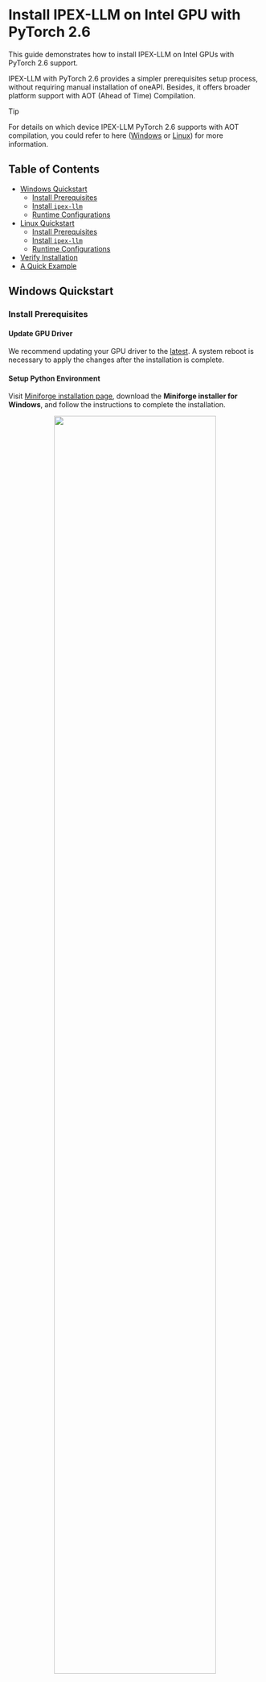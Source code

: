 # Install IPEX-LLM on Intel GPU with PyTorch 2.6

This guide demonstrates how to install IPEX-LLM on Intel GPUs with PyTorch 2.6 support.

IPEX-LLM with PyTorch 2.6 provides a simpler prerequisites setup process, without requiring manual installation of oneAPI. Besides, it offers broader platform support with AOT (Ahead of Time) Compilation.

> [!TIP]
> For details on which device IPEX-LLM PyTorch 2.6 supports with AOT compilation, you could refer to here ([Windows](https://pytorch-extension.intel.com/installation?platform=gpu&version=v2.6.10%2Bxpu&os=windows&package=pip#:~:text=following%20system%20requirements%3A-,1.1.%20Hardware,-Supported%20by%20prebuilt) or [Linux](https://pytorch-extension.intel.com/installation?platform=gpu&version=v2.6.10%2Bxpu&os=linux%2Fwsl2&package=pip#:~:text=following%20system%20requirements%3A-,1.1.%20Hardware,-Supported%20by%20prebuilt)) for more information.

## Table of Contents
- [Windows Quickstart](#windows-quickstart)
  - [Install Prerequisites](#install-prerequisites)
  - [Install `ipex-llm`](#install-ipex-llm)
  - [Runtime Configurations](#runtime-configurations)
- [Linux Quickstart](#linux-quickstart)
  - [Install Prerequisites](#install-prerequisites-1)
  - [Install `ipex-llm`](#install-ipex-llm-1)
  - [Runtime Configurations](#runtime-configurations-1)
- [Verify Installation](#verify-installation)
- [A Quick Example](#a-quick-example)

## Windows Quickstart

### Install Prerequisites

#### Update GPU Driver

We recommend updating your GPU driver to the [latest](https://www.intel.com/content/www/us/en/download/785597/intel-arc-iris-xe-graphics-windows.html). A system reboot is necessary to apply the changes after the installation is complete.

#### Setup Python Environment

Visit [Miniforge installation page](https://conda-forge.org/download/), download the **Miniforge installer for Windows**, and follow the instructions to complete the installation.

<div align="center">
<img src="https://llm-assets.readthedocs.io/en/latest/_images/quickstart_windows_gpu_miniforge_download.png"  width=80%/>
</div>

After installation, open the **Miniforge Prompt**, create a new python environment `llm-pt26`:
```cmd
conda create -n llm-pt26 python=3.11
```
Activate the newly created environment `llm-pt26`:
```cmd
conda activate llm-pt26
```

### Install `ipex-llm`

With the `llm-pt26` environment active, use `pip` to install `ipex-llm` for GPU:

- For **Intel Core™ Ultra Processors (Series 2) with processor number 2xxH (code name Arrow Lake)**:

  Choose either US or CN website for `extra-index-url`:

  - For **US**:

    ```cmd
    pip install --pre --upgrade ipex-llm[xpu_2.6_arl] --extra-index-url https://pytorch-extension.intel.com/release-whl/stable/arl/us/
    ```

  - For **CN**:

    ```cmd
    pip install --pre --upgrade ipex-llm[xpu_2.6_arl] --extra-index-url https://pytorch-extension.intel.com/release-whl/stable/arl/cn/
    ```

- For **other Intel iGPU and dGPU**:

   ```cmd
   pip install --pre --upgrade ipex-llm[xpu_2.6] --extra-index-url https://download.pytorch.org/whl/xpu
   ```

### Runtime Configurations

For optimal performance, it is recommended to set several environment variables. Please check out the suggestions based on your device.

With the `llm-pt26` environment active:

- For **Intel Arc™ A-Series GPU (code name Alchemist)**

  ```cmd
  set SYCL_CACHE_PERSISTENT=1
  set UR_L0_USE_IMMEDIATE_COMMANDLISTS=0
  ```

  > [!TIP]
  > It is recommanded to experiment with `UR_L0_USE_IMMEDIATE_COMMANDLISTS=0` or `1` for best performance on Intel Arc™ A-Series GPU.

- For **other Intel iGPU and dGPU**:

  ```cmd
  set SYCL_CACHE_PERSISTENT=1
  :: [optional] The following environment variable may improve performance, but in some cases, it may also lead to performance degradation
  set SYCL_PI_LEVEL_ZERO_USE_IMMEDIATE_COMMANDLISTS=1
  ```

  > [!NOTE]
  > The environment variable `SYCL_PI_LEVEL_ZERO_USE_IMMEDIATE_COMMANDLISTS` determines the usage of immediate command lists for task submission to the GPU. It is highly recommanded to experiment with `SYCL_PI_LEVEL_ZERO_USE_IMMEDIATE_COMMANDLISTS=1` or `0` on your device for best performance.
  >
  > You could refer to [here](https://www.intel.com/content/www/us/en/developer/articles/guide/level-zero-immediate-command-lists.html) regarding more information about Level Zero Immediate Command Lists.

### Verify Installation

You can verify if `ipex-llm` is successfully installed following below steps:

- Open the **Miniforge Prompt** and activate the Python environment `llm-pt26` you previously created:

  ```cmd
  conda activate llm-pt26
  ```

- Set environment variables according to the [Runtime Configurations section](#runtime-configurations).

- Launch the Python interactive shell by typing `python` in the Miniforge Prompt window and then press Enter.

- Copy following code to Miniforge Prompt **line by line** and press Enter **after copying each line**.

  ```python
  import torch
  from ipex_llm.transformers import AutoModel, AutoModelForCausalLM
  tensor_1 = torch.randn(1, 1, 40, 128).to('xpu')
  tensor_2 = torch.randn(1, 1, 128, 40).to('xpu')
  print(torch.matmul(tensor_1, tensor_2).size())
  ```

  It should output following content at the end:

  ```
  torch.Size([1, 1, 40, 40])
  ```

- To exit the Python interactive shell, simply press Ctrl+Z then press Enter (or input `exit()` then press Enter).


## Linux Quickstart

### Install Prerequisites

#### Install GPU Driver

We recommend following [Intel client GPU driver installation guide](https://dgpu-docs.intel.com/driver/client/overview.html) to install your GPU driver.

#### Setup Python Environment
 
Download and install the Miniforge as follows if you don't have conda installed on your machine:

```bash
wget https://github.com/conda-forge/miniforge/releases/latest/download/Miniforge3-Linux-x86_64.sh
bash Miniforge3-Linux-x86_64.sh
source ~/.bashrc
```

You can use `conda --version` to verify you conda installation.

After installation, create a new python environment `llm-pt26`:
```bash
conda create -n llm-pt26 python=3.11
```
Activate the newly created environment `llm-pt26`:
```bash
conda activate llm-pt26
```

### Install `ipex-llm`

With the `llm-pt26` environment active, use `pip` to install `ipex-llm` for GPU:

```bash
pip install --pre --upgrade ipex-llm[xpu_2.6] --extra-index-url https://download.pytorch.org/whl/xpu
```

### Runtime Configurations

For optimal performance, it is recommended to set several environment variables. Please check out the suggestions based on your device.

With the `llm-pt26` environment active:

```bash
unset OCL_ICD_VENDORS
export SYCL_CACHE_PERSISTENT=1
# [optional] The following environment variable may improve performance, but in some cases, it may also lead to performance degradation
export SYCL_PI_LEVEL_ZERO_USE_IMMEDIATE_COMMANDLISTS=1
```

> [!NOTE]
> The environment variable `SYCL_PI_LEVEL_ZERO_USE_IMMEDIATE_COMMANDLISTS` determines the usage of immediate command lists for task submission to the GPU. It is highly recommanded to experiment with `SYCL_PI_LEVEL_ZERO_USE_IMMEDIATE_COMMANDLISTS=1` or `0` on your device for best performance.
>
> You could refer to [here](https://www.intel.com/content/www/us/en/developer/articles/guide/level-zero-immediate-command-lists.html) regarding more information about Level Zero Immediate Command Lists.

### Verify Installation

You can verify if `ipex-llm` is successfully installed following below steps:

- Activate the Python environment `llm-pt26` you previously created:

  ```cmd
  conda activate llm-pt26
  ```

- Set environment variables according to the [Runtime Configurations section](#runtime-configurations-1).

- Launch the Python interactive shell by typing `python` in the terminal and then press Enter.

- Copy following code to Miniforge Prompt **line by line** and press Enter **after copying each line**.

  ```python
  import torch
  from ipex_llm.transformers import AutoModel, AutoModelForCausalLM
  tensor_1 = torch.randn(1, 1, 40, 128).to('xpu')
  tensor_2 = torch.randn(1, 1, 128, 40).to('xpu')
  print(torch.matmul(tensor_1, tensor_2).size())
  ```

  It should output following content at the end:

  ```
  torch.Size([1, 1, 40, 40])
  ```

- To exit the Python interactive shell, simply press Ctrl+C then press Enter (or input `exit()` then press Enter).
